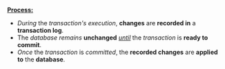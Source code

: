 <u>**Process:**</u>
- *During* the *transaction's execution*, **changes** are **recorded in** a **transaction log**.
- The *database remains* **unchanged** *<u>until</u>* the *transaction* is **ready to commit**.
- *Once* the *transaction* is *committed*, the **recorded changes** are **applied to** the **database**.


